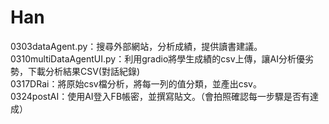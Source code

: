 # Han
0303dataAgent.py：搜尋外部網站，分析成績，提供讀書建議。<br>
0310multiDataAgentUI.py：利用gradio將學生成績的csv上傳，讓AI分析優劣勢，下載分析結果CSV(對話紀錄)<br>
0317DRai：將原始csv檔分析，將每一列的值分類，並產出csv。<br>
0324postAI：使用AI登入FB帳密，並撰寫貼文。（會拍照確認每一步驟是否有達成）
